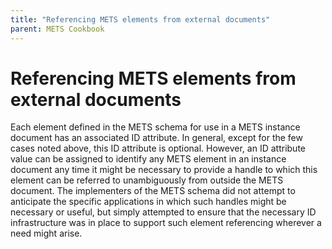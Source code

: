 ```yaml
---
title: "Referencing METS elements from external documents"
parent: METS Cookbook
---
```

# Referencing METS elements from external documents

Each element defined in the METS schema for use in a METS instance document has an associated ID attribute. In general, except for the few cases noted above, this ID attribute is optional. However, an ID attribute value can be assigned to identify any METS element in an instance document any time it might be necessary to provide a handle to which this element can be referred to unambiguously from outside the METS document. The implementers of the METS schema did not attempt to anticipate the specific applications in which such handles might be necessary or useful, but simply attempted to ensure that the necessary ID infrastructure was in place to support such element referencing wherever a need might arise.
